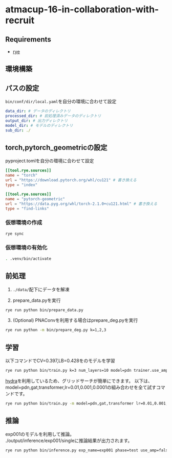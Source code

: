 # atmacup-16-in-collaboration-with-recruit

## Requirements
- [rye](https://github.com/mitsuhiko/rye)

## 環境構築

## パスの設定

```bin/conf/dir/local.yaml```を自分の環境に合わせて設定

```yaml
data_dir: # データのディレクトリ
processed_dir: # 前処理済みデータのディレクトリ
output_dir: # 出力ディレクトリ
model_dir: # モデルのディレクトリ
sub_dir: ./
```

## torch,pytorch_geometricの設定

pyproject.tomlを自分の環境に合わせて設定

```toml
[[tool.rye.sources]]
name = "torch"
url = "https://download.pytorch.org/whl/cu121" # 書き換える
type = "index"

[[tool.rye.sources]]
name = "pytorch-geometric"
url = "https://data.pyg.org/whl/torch-2.1.0+cu121.html" # 書き換える
type = "find-links"
```

### 仮想環境の作成
```bash
rye sync
```

### 仮想環境の有効化
```bash
. .venv/bin/activate
```

## 前処理

1. `./data/`配下にデータを解凍

2. prepare_data.pyを実行
```bash
rye run python bin/prepare_data.py
```

3. (Optional) PNAConvを利用する場合はprepare_deg.pyを実行
```bash
rye run python -m bin/prepare_deg.py k=1,2,3
```

## 学習

以下コマンドでCV=0.397,LB=0.428をのモデルを学習

```bash
rye run python bin/train.py k=3 num_layers=10 model=pdn trainer.use_amp=True exp_name=exp001
```

[hydra](https://hydra.cc/docs/intro/)を利用しているため、グリッドサーチが簡単にできます。
以下は、model=pdn,gat,transformer,lr=0.01,0.001,0.0001の組み合わせを全て試すコマンドです。

```bash
rye run python bin/train.py -m model=pdn,gat,transformer lr=0.01,0.001,0.0001 exp_name=exp002
```

## 推論

exp001のモデルを利用して推論。  
./output/inference/exp001/singleに推論結果が出力されます。

```bash
rye run python bin/inference.py exp_name=exp001 phase=test use_amp=false
```